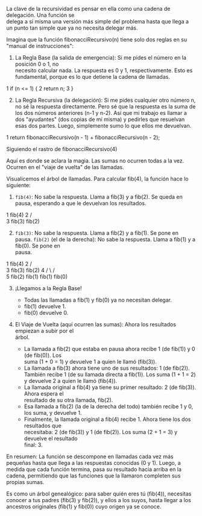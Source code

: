 La clave de la recursividad es pensar en ella como una cadena de delegación. Una función se    
  delega a sí misma una versión más simple del problema hasta que llega a un punto tan simple que
  ya no necesita delegar más.

  Imagina que la función fibonacciRecursivo(n) tiene solo dos reglas en su "manual de
  instrucciones":


   1. La Regla Base (la salida de emergencia): Si me pides el número en la posición 0 o 1, no       
      necesito calcular nada. La respuesta es 0 y 1, respectivamente. Esto es fundamental, porque es
      lo que detiene la cadena de llamadas.

   1     if (n <= 1) {
   2       return n;
   3     }



   2. La Regla Recursiva (la delegación): Si me pides cualquier otro número n, no sé la respuesta
      directamente. Pero sé que la respuesta es la suma de los dos números anteriores (n-1 y n-2).
      Así que mi trabajo es llamar a dos "ayudantes" (dos copias de mí misma) y pedirles que
      resuelvan esas dos partes. Luego, simplemente sumo lo que ellos me devuelvan.

   1     return fibonacciRecursivo(n - 1) + fibonacciRecursivo(n - 2);



  Siguiendo el rastro de fibonacciRecursivo(4)

  Aquí es donde se aclara la magia. Las sumas no ocurren todas a la vez. Ocurren en el "viaje de
  vuelta" de las llamadas.

  Visualicemos el árbol de llamadas. Para calcular fib(4), la función hace lo siguiente:


   1. `fib(4)`: No sabe la respuesta. Llama a fib(3) y a fib(2). Se queda en pausa, esperando a que
      le devuelvan los resultados.


   1     fib(4)
   2     /    \
   3     fib(3)  fib(2)



   2. `fib(3)`: No sabe la respuesta. Llama a fib(2) y a fib(1). Se pone en pausa.
      `fib(2)` (el de la derecha): No sabe la respuesta. Llama a fib(1) y a fib(0). Se pone en   
  pausa.


   1        fib(4)
   2        /    \
   3      fib(3)   fib(2)
   4      /   \    /   \
   5     fib(2) fib(1) fib(1) fib(0)



   3. ¡Llegamos a la Regla Base!
       * Todas las llamadas a fib(1) y fib(0) ya no necesitan delegar.
       * fib(1) devuelve 1.
       * fib(0) devuelve 0.


   4. El Viaje de Vuelta (aquí ocurren las sumas): Ahora los resultados empiezan a subir por el     
      árbol.
       * La llamada a fib(2) que estaba en pausa ahora recibe 1 (de fib(1)) y 0 (de fib(0)). Los    
         suma (1 + 0 = 1) y devuelve 1 a quien le llamó (fib(3)).
       * La llamada a fib(3) ahora tiene uno de sus resultados: 1 (de fib(2)). También recibe 1 (de 
         su llamada directa a fib(1)). Los suma (1 + 1 = 2) y devuelve 2 a quien le llamó (fib(4)). 
       * La llamada original a fib(4) ya tiene su primer resultado: 2 (de fib(3)). Ahora espera el  
         resultado de su otra llamada, fib(2).
       * Esa llamada a fib(2) (la de la derecha del todo) también recibe 1 y 0, los suma, y devuelve
         1.
       * Finalmente, la llamada original a fib(4) recibe 1. Ahora tiene los dos resultados que      
         necesitaba: 2 (de fib(3)) y 1 (de fib(2)). Los suma (2 + 1 = 3) y devuelve el resultado    
         final: 3.


  En resumen: La función se descompone en llamadas cada vez más pequeñas hasta que llega a las 
  respuestas conocidas (0 y 1). Luego, a medida que cada función termina, pasa su resultado hacia 
  arriba en la cadena, permitiendo que las funciones que la llamaron completen sus propias sumas.


  Es como un árbol genealógico: para saber quién eres tú (fib(4)), necesitas conocer a tus padres
  (fib(3) y fib(2)), y ellos a los suyos, hasta llegar a los ancestros originales (fib(1) y
  fib(0)) cuyo origen ya se conoce.